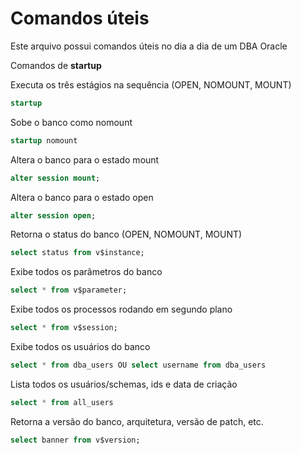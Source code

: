 # Comandos úteis

Este arquivo possui comandos úteis no dia a dia de um DBA Oracle


Comandos de **startup**

Executa os três estágios na sequência (OPEN, NOMOUNT, MOUNT)
```sql
startup 
```

Sobe o banco como nomount
```sql
startup nomount
```

Altera o banco para o estado mount
```sql
alter session mount;
```

Altera o banco para o estado open
```sql
alter session open;
```

Retorna o status do banco (OPEN, NOMOUNT, MOUNT)
```sql
select status from v$instance;
```

Exibe todos os parâmetros do banco
```sql
select * from v$parameter;
```

Exibe todos os processos rodando em segundo plano
```sql
select * from v$session;
```

Exibe todos os usuários do banco
```sql
select * from dba_users OU select username from dba_users
```

Lista todos os usuários/schemas, ids e data de criação
```sql
select * from all_users
```

Retorna a versão do banco, arquitetura, versão de patch, etc.
```sql
select banner from v$version;
```
